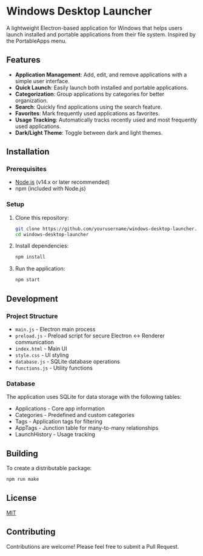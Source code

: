 # Windows Desktop Launcher

A lightweight Electron-based application for Windows that helps users launch installed and portable applications from their file system. Inspired by the PortableApps menu.

## Features

- **Application Management**: Add, edit, and remove applications with a simple user interface.
- **Quick Launch**: Easily launch both installed and portable applications.
- **Categorization**: Group applications by categories for better organization.
- **Search**: Quickly find applications using the search feature.
- **Favorites**: Mark frequently used applications as favorites.
- **Usage Tracking**: Automatically tracks recently used and most frequently used applications.
- **Dark/Light Theme**: Toggle between dark and light themes.

## Installation

### Prerequisites
- [Node.js](https://nodejs.org/) (v14.x or later recommended)
- npm (included with Node.js)

### Setup
1. Clone this repository:
   ```bash
   git clone https://github.com/yourusername/windows-desktop-launcher.git
   cd windows-desktop-launcher
   ```

2. Install dependencies:
   ```bash
   npm install
   ```

3. Run the application:
   ```bash
   npm start
   ```

## Development

### Project Structure
- `main.js` - Electron main process
- `preload.js` - Preload script for secure Electron <-> Renderer communication
- `index.html` - Main UI
- `style.css` - UI styling
- `database.js` - SQLite database operations
- `functions.js` - Utility functions

### Database
The application uses SQLite for data storage with the following tables:
- Applications - Core app information
- Categories - Predefined and custom categories
- Tags - Application tags for filtering
- AppTags - Junction table for many-to-many relationships
- LaunchHistory - Usage tracking

## Building
To create a distributable package:
```bash
npm run make
```

## License
[MIT](LICENSE)

## Contributing
Contributions are welcome! Please feel free to submit a Pull Request.